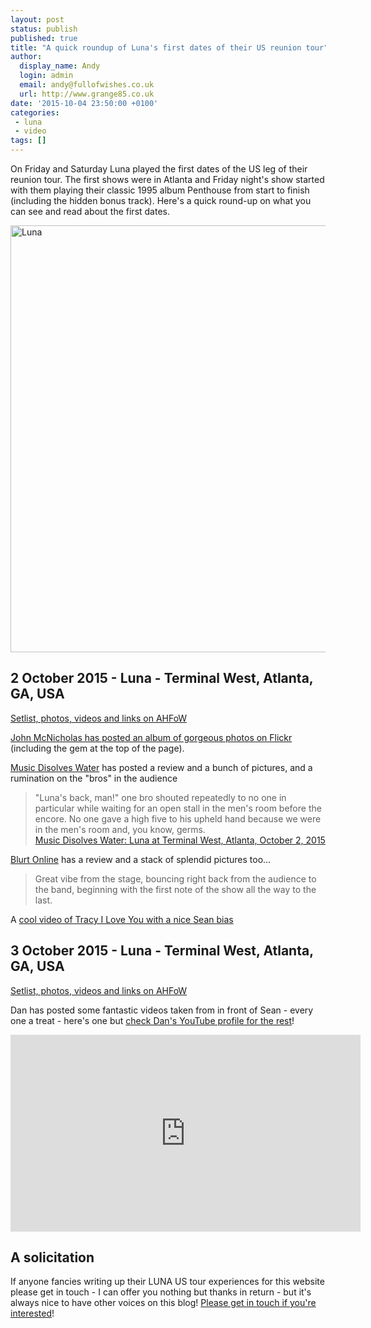 ```yaml
---
layout: post
status: publish
published: true
title: "A quick roundup of Luna's first dates of their US reunion tour"
author:
  display_name: Andy
  login: admin
  email: andy@fullofwishes.co.uk
  url: http://www.grange85.co.uk
date: '2015-10-04 23:50:00 +0100'
categories:
 - luna
 - video
tags: []
---
```

<p class="lead">On Friday and Saturday Luna played the first dates of the US leg of their reunion tour. The first shows were in Atlanta and Friday night's show started with them playing their classic 1995 album Penthouse from start to finish (including the hidden bonus track). Here's a quick round-up on what you can see and read about the first dates.</p>

<a data-flickr-embed="true"  href="https://www.flickr.com/photos/johnmcnicholas/21716189729/in/faves-78462059@N00/" title="Luna"><img src="https://farm6.staticflickr.com/5768/21716189729_4108bc14e1_b.jpg" width="1024" height="683" alt="Luna"></a><script async src="//embedr.flickr.com/assets/client-code.js" charset="utf-8"></script>

<h2>2 October 2015 - Luna - Terminal West, Atlanta, GA, USA</h2>
<p><a href="/database/luna/shows/2015/2015-10-02-luna-terminal-west-atlanta-ga-usa/">Setlist, photos, videos and links on AHFoW</a></p>

<p><a href="https://www.flickr.com/photos/johnmcnicholas/albums/72157657064373904">John McNicholas has posted an album of gorgeous photos on Flickr</a> (including the gem at the top of the page).</p>

<p><a href="http://shokai2.blogspot.co.uk/2015/10/luna-at-terminal-west-atlanta-october-2.html">Music Disolves Water</a> has posted a review and a bunch of pictures, and a rumination on the "bros" in the audience</p>
<blockquote>"Luna's back, man!" one bro shouted repeatedly to no one in particular while waiting for an open stall in the men's room before the encore. No one gave a high five to his upheld hand because we were in the men's room and, you know, germs.
<footer><a href="http://shokai2.blogspot.co.uk/2015/10/luna-at-terminal-west-atlanta-october-2.html">Music Disolves Water: Luna at Terminal West, Atlanta, October 2, 2015</a></footer>
</blockquote>

<p><a href="http://blurtonline.com/news/luna-tour-kicks-off-in-atlanta-last-night-we-have-photos-to-prove-it/">Blurt Online</a> has a review and a stack of splendid pictures too...</p>
<blockquote>Great vibe from the stage, bouncing right back from the audience to the band, beginning with the first note of the show all the way to the last.</blockquote>

<p>A <a href="https://www.youtube.com/watch?t=5&v=PjEXLry9KMc">cool video of Tracy I Love You with a nice Sean bias</a></p>

<h2>3 October 2015 - Luna - Terminal West, Atlanta, GA, USA</h2>
<p><a href="/database/luna/shows/2015/2015-10-03-luna-terminal-west-atlanta-ga-usa/">Setlist, photos, videos and links on AHFoW</a></p>

<p>Dan has posted some fantastic videos taken from in front of Sean - every one a treat - here's one but <a href="https://www.youtube.com/channel/UCqpbka2fm6q60_E4I6OANMQ">check Dan's YouTube profile for the rest</a>!</p>

<iframe width="560" height="315" src="https://www.youtube.com/embed/qzFxBFco03s" frameborder="0" allowfullscreen></iframe>

<h2>A solicitation</h2>
If anyone fancies writing up their LUNA US tour experiences for this website please get in touch - I can offer you nothing but thanks in return - but it's always nice to have other voices on this blog! <a href="/about/">Please get in touch if you're interested</a>!




